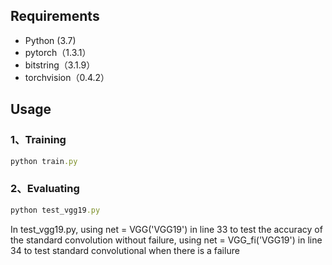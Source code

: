 ## Requirements
* Python (3.7)
* pytorch（1.3.1）
* bitstring（3.1.9）
* torchvision（0.4.2）
## Usage
### 1、Training
```ruby
python train.py
```
### 2、Evaluating
```ruby
python test_vgg19.py
```
In test_vgg19.py, using net = VGG('VGG19') in line 33 to test the accuracy of the standard convolution without failure, using net = VGG_fi('VGG19') in line 34 to test standard convolutional when there is a failure
